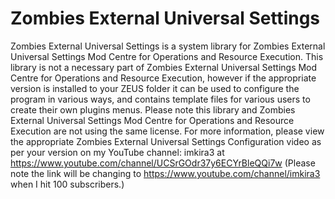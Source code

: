 # Zombies External Universal Settings
Zombies External Universal Settings is a system library for Zombies External Universal Settings Mod Centre for Operations and Resource Execution. This library is not a necessary part of Zombies External Universal Settings Mod Centre for Operations and Resource Execution, however if the appropriate version is installed to your ZEUS folder it can be used to configure the program in various ways, and contains template files for various users to create their own plugins menus. Please note this library and Zombies External Universal Settings Mod Centre for Operations and Resource Execution are not using the same license. For more information, please view the appropriate Zombies External Universal Settings Configuration video as per your version on my YouTube channel: imkira3 at https://www.youtube.com/channel/UCSrGOdr37y6ECYrBleQQi7w (Please note the link will be changing to https://www.youtube.com/channel/imkira3 when I hit 100 subscribers.)

